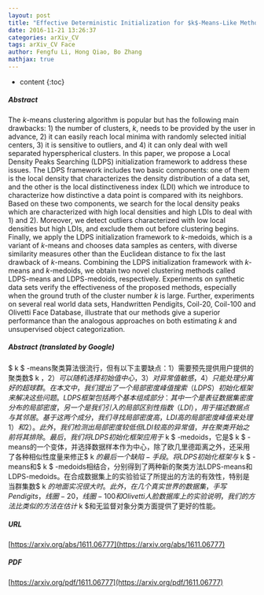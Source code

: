 ```yaml
---
layout: post
title: "Effective Deterministic Initialization for $k$-Means-Like Methods via Local Density Peaks Searching"
date: 2016-11-21 13:26:37
categories: arXiv_CV
tags: arXiv_CV Face
author: Fengfu Li, Hong Qiao, Bo Zhang
mathjax: true
---
```


* content
{:toc}

##### Abstract
The $k$-means clustering algorithm is popular but has the following main drawbacks: 1) the number of clusters, $k$, needs to be provided by the user in advance, 2) it can easily reach local minima with randomly selected initial centers, 3) it is sensitive to outliers, and 4) it can only deal with well separated hyperspherical clusters. In this paper, we propose a Local Density Peaks Searching (LDPS) initialization framework to address these issues. The LDPS framework includes two basic components: one of them is the local density that characterizes the density distribution of a data set, and the other is the local distinctiveness index (LDI) which we introduce to characterize how distinctive a data point is compared with its neighbors. Based on these two components, we search for the local density peaks which are characterized with high local densities and high LDIs to deal with 1) and 2). Moreover, we detect outliers characterized with low local densities but high LDIs, and exclude them out before clustering begins. Finally, we apply the LDPS initialization framework to $k$-medoids, which is a variant of $k$-means and chooses data samples as centers, with diverse similarity measures other than the Euclidean distance to fix the last drawback of $k$-means. Combining the LDPS initialization framework with $k$-means and $k$-medoids, we obtain two novel clustering methods called LDPS-means and LDPS-medoids, respectively. Experiments on synthetic data sets verify the effectiveness of the proposed methods, especially when the ground truth of the cluster number $k$ is large. Further, experiments on several real world data sets, Handwritten Pendigits, Coil-20, Coil-100 and Olivetti Face Database, illustrate that our methods give a superior performance than the analogous approaches on both estimating $k$ and unsupervised object categorization.

##### Abstract (translated by Google)
$ k $ -means聚类算法很流行，但有以下主要缺点：1）需要预先提供用户提供的聚类数$ k $，2）可以随机选择初始值中心，3）对异常值敏感，4）只能处理分离好的超球群。在本文中，我们提出了一个局部密度峰值搜索（LDPS）初始化框架来解决这些问题。 LDPS框架包括两个基本组成部分：其中一个是表征数据集密度分布的局部密度，另一个是我们引入的局部区别性指数（LDI），用于描述数据点与其邻居。基于这两个成分，我们寻找局部密度高，LDI高的局部密度峰值来处理1）和2）。此外，我们检测出局部密度较低但LDI较高的异常值，并在聚类开始之前将其排除。最后，我们将LDPS初始化框架应用于$ k $ -medoids，它是$ k $ -means的一个变体，并选择数据样本作为中心，除了欧几里德距离之外，还采用了各种相似性度量来修正$ k $的最后一个缺陷-手段。将LDPS初始化框架与$ k $ -means和$ k $ -medoids相结合，分别得到了两种新的聚类方法LDPS-means和LDPS-medoids。在合成数据集上的实验验证了所提出的方法的有效性，特别是当群集数$ k $的地面实况很大时。此外，在几个真实世界的数据集，手写Pendigits，线圈-20，线圈-100和Olivetti人脸数据库上的实验说明，我们的方法比类似的方法在估计$ k $和无监督对象分类方面提供了更好的性能。

##### URL
[https://arxiv.org/abs/1611.06777](https://arxiv.org/abs/1611.06777)

##### PDF
[https://arxiv.org/pdf/1611.06777](https://arxiv.org/pdf/1611.06777)

